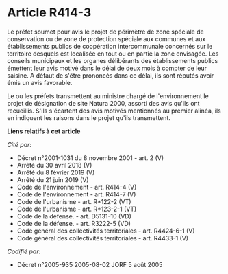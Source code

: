 # Article R414-3

Le préfet soumet pour avis le projet de périmètre de zone spéciale de conservation ou de zone de protection spéciale aux
communes et aux établissements publics de coopération intercommunale concernés sur le territoire desquels est localisée en
tout ou en partie la zone envisagée. Les conseils municipaux et les organes délibérants des établissements publics émettent
leur avis motivé dans le délai de deux mois à compter de leur saisine. A défaut de s'être prononcés dans ce délai, ils sont
réputés avoir émis un avis favorable.

Le ou les préfets transmettent au ministre chargé de l'environnement le projet de désignation de site Natura 2000, assorti
des avis qu'ils ont recueillis. S'ils s'écartent des avis motivés mentionnés au premier alinéa, ils en indiquent les raisons
dans le projet qu'ils transmettent.

**Liens relatifs à cet article**

_Cité par_:

  - Décret n°2001-1031 du 8 novembre 2001 - art. 2 (V)
  - Arrêté du 30 avril 2018 (V)
  - Arrêté du 8 février 2019 (V)
  - Arrêté du 21 juin 2019 (V)
  - Code de l'environnement - art. R414-4 (V)
  - Code de l'environnement - art. R414-7 (V)
  - Code de l'urbanisme - art. R*122-2 (VT)
  - Code de l'urbanisme - art. R*123-2-1 (VT)
  - Code de la défense. - art. D5131-10 (VD)
  - Code de la défense. - art. R3222-5 (VD)
  - Code général des collectivités territoriales - art. R4424-6-1 (V)
  - Code général des collectivités territoriales - art. R4433-1 (V)

_Codifié par_:

  - Décret n°2005-935 2005-08-02 JORF 5 août 2005
